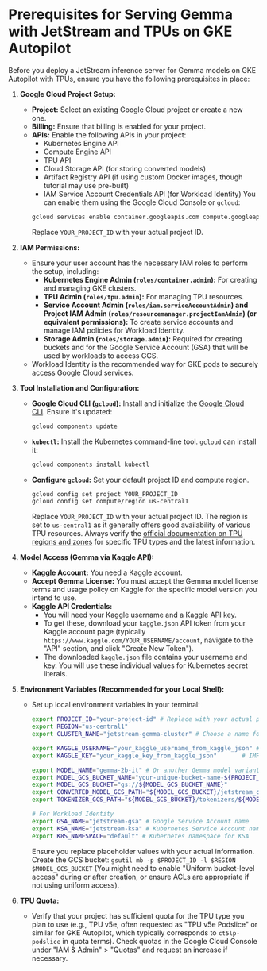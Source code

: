 # Prerequisites for Serving Gemma with JetStream and TPUs on GKE Autopilot

Before you deploy a JetStream inference server for Gemma models on GKE Autopilot with TPUs, ensure you have the following prerequisites in place:

1.  **Google Cloud Project Setup:**
    * **Project:** Select an existing Google Cloud project or create a new one.
    * **Billing:** Ensure that billing is enabled for your project.
    * **APIs:** Enable the following APIs in your project:
        * Kubernetes Engine API
        * Compute Engine API
        * TPU API
        * Cloud Storage API (for storing converted models)
        * Artifact Registry API (if using custom Docker images, though tutorial may use pre-built)
        * IAM Service Account Credentials API (for Workload Identity)
        You can enable them using the Google Cloud Console or `gcloud`:
        ```bash
        gcloud services enable container.googleapis.com compute.googleapis.com tpu.googleapis.com storage.googleapis.com artifactregistry.googleapis.com [iamserviceaccountcredentials.googleapis.com](https://www.google.com/search?q=iamserviceaccountcredentials.googleapis.com) --project=YOUR_PROJECT_ID
        ```
        Replace `YOUR_PROJECT_ID` with your actual project ID.

2.  **IAM Permissions:**
    * Ensure your user account has the necessary IAM roles to perform the setup, including:
        * **Kubernetes Engine Admin (`roles/container.admin`):** For creating and managing GKE clusters.
        * **TPU Admin (`roles/tpu.admin`):** For managing TPU resources.
        * **Service Account Admin (`roles/iam.serviceAccountAdmin`) and Project IAM Admin (`roles/resourcemanager.projectIamAdmin`) (or equivalent permissions):** To create service accounts and manage IAM policies for Workload Identity.
        * **Storage Admin (`roles/storage.admin`):** Required for creating buckets and for the Google Service Account (GSA) that will be used by workloads to access GCS.
    * Workload Identity is the recommended way for GKE pods to securely access Google Cloud services.

3.  **Tool Installation and Configuration:**
    * **Google Cloud CLI (`gcloud`):** Install and initialize the [Google Cloud CLI](https://cloud.google.com/sdk/docs/install). Ensure it's updated:
        ```bash
        gcloud components update
        ```
    * **`kubectl`:** Install the Kubernetes command-line tool. `gcloud` can install it:
        ```bash
        gcloud components install kubectl
        ```
    * **Configure `gcloud`:** Set your default project ID and compute region.
        ```bash
        gcloud config set project YOUR_PROJECT_ID
        gcloud config set compute/region us-central1
        ```
        Replace `YOUR_PROJECT_ID` with your actual project ID. The region is set to `us-central1` as it generally offers good availability of various TPU resources. Always verify the [official documentation on TPU regions and zones](https://cloud.google.com/tpu/docs/regions-zones) for specific TPU types and the latest information.

4.  **Model Access (Gemma via Kaggle API):**
    * **Kaggle Account:** You need a Kaggle account.
    * **Accept Gemma License:** You must accept the Gemma model license terms and usage policy on Kaggle for the specific model version you intend to use.
    * **Kaggle API Credentials:**
        * You will need your Kaggle username and a Kaggle API key.
        * To get these, download your `kaggle.json` API token from your Kaggle account page (typically `https://www.kaggle.com/YOUR_USERNAME/account`, navigate to the "API" section, and click "Create New Token").
        * The downloaded `kaggle.json` file contains your username and key. You will use these individual values for Kubernetes secret literals.

5.  **Environment Variables (Recommended for your Local Shell):**
    * Set up local environment variables in your terminal:
        ```bash
        export PROJECT_ID="your-project-id" # Replace with your actual project ID
        export REGION="us-central1"
        export CLUSTER_NAME="jetstream-gemma-cluster" # Choose a name for your GKE cluster

        export KAGGLE_USERNAME="your_kaggle_username_from_kaggle_json" # IMPORTANT: Update this
        export KAGGLE_KEY="your_kaggle_key_from_kaggle_json"       # IMPORTANT: Update this

        export MODEL_NAME="gemma-2b-it" # Or another Gemma model variant like gemma-7b-it
        export MODEL_GCS_BUCKET_NAME="your-unique-bucket-name-${PROJECT_ID}" # Choose a unique GCS bucket name
        export MODEL_GCS_BUCKET="gs://${MODEL_GCS_BUCKET_NAME}"
        export CONVERTED_MODEL_GCS_PATH="${MODEL_GCS_BUCKET}/jetstream_checkpoints/${MODEL_NAME}"
        export TOKENIZER_GCS_PATH="${MODEL_GCS_BUCKET}/tokenizers/${MODEL_NAME}"

        # For Workload Identity
        export GSA_NAME="jetstream-gsa" # Google Service Account name
        export KSA_NAME="jetstream-ksa" # Kubernetes Service Account name
        export K8S_NAMESPACE="default" # Kubernetes namespace for KSA
        ```
        Ensure you replace placeholder values with your actual information. Create the GCS bucket: `gsutil mb -p $PROJECT_ID -l $REGION $MODEL_GCS_BUCKET` (You might need to enable "Uniform bucket-level access" during or after creation, or ensure ACLs are appropriate if not using uniform access).

6.  **TPU Quota:**
    * Verify that your project has sufficient quota for the TPU type you plan to use (e.g., TPU v5e, often requested as "TPU v5e Podslice" or similar for GKE Autopilot, which typically corresponds to `ct5lp-podslice` in quota terms). Check quotas in the Google Cloud Console under "IAM & Admin" > "Quotas" and request an increase if necessary.

